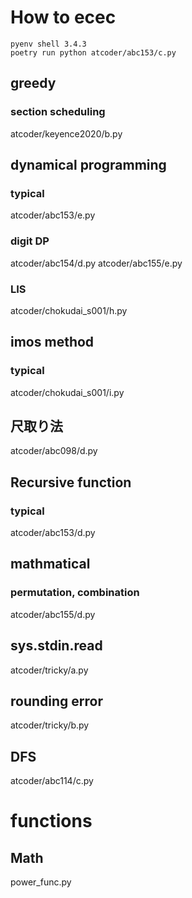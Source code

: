 # How to ecec
```
pyenv shell 3.4.3
poetry run python atcoder/abc153/c.py
```

## greedy
### section scheduling
atcoder/keyence2020/b.py

## dynamical programming
### typical
atcoder/abc153/e.py

### digit DP
atcoder/abc154/d.py
atcoder/abc155/e.py

### LIS
atcoder/chokudai_s001/h.py

## imos method
### typical
atcoder/chokudai_s001/i.py

## 尺取り法
atcoder/abc098/d.py

## Recursive function
### typical
atcoder/abc153/d.py

## mathmatical
### permutation, combination
atcoder/abc155/d.py

## sys.stdin.read
atcoder/tricky/a.py

## rounding error
atcoder/tricky/b.py

## DFS
atcoder/abc114/c.py

# functions
## Math
power_func.py